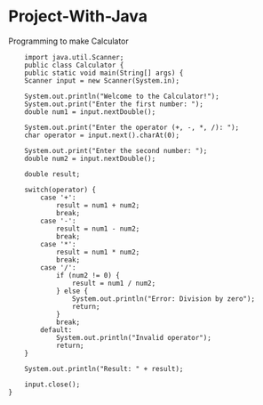 # Project-With-Java
Programming to make Calculator


        import java.util.Scanner;
        public class Calculator {
        public static void main(String[] args) {
        Scanner input = new Scanner(System.in);
        
        System.out.println("Welcome to the Calculator!");
        System.out.print("Enter the first number: ");
        double num1 = input.nextDouble();
        
        System.out.print("Enter the operator (+, -, *, /): ");
        char operator = input.next().charAt(0);
        
        System.out.print("Enter the second number: ");
        double num2 = input.nextDouble();
        
        double result;
        
        switch(operator) {
            case '+':
                result = num1 + num2;
                break;
            case '-':
                result = num1 - num2;
                break;
            case '*':
                result = num1 * num2;
                break;
            case '/':
                if (num2 != 0) {
                    result = num1 / num2;
                } else {
                    System.out.println("Error: Division by zero");
                    return;
                }
                break;
            default:
                System.out.println("Invalid operator");
                return;
        }
        
        System.out.println("Result: " + result);
        
        input.close();
    }
